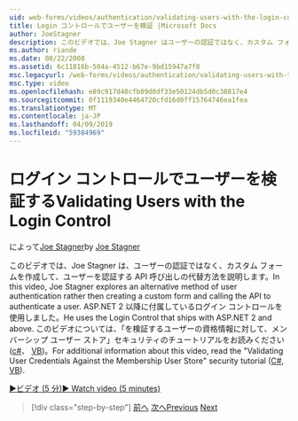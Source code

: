 ```yaml
---
uid: web-forms/videos/authentication/validating-users-with-the-login-control
title: Login コントロールでユーザーを検証 |Microsoft Docs
author: JoeStagner
description: このビデオでは、Joe Stagner はユーザーの認証ではなく、カスタム フォームを作成して、認証を使用する API 呼び出しの代替方法について説明しています.
ms.author: riande
ms.date: 08/22/2008
ms.assetid: 6c11816b-504a-4512-b67e-9bd15947a7f8
msc.legacyurl: /web-forms/videos/authentication/validating-users-with-the-login-control
msc.type: video
ms.openlocfilehash: e89c917d40cfb09d0df33e50124db5d0c38817e4
ms.sourcegitcommit: 0f1119340e4464720cfd16d0ff15764746ea1fea
ms.translationtype: MT
ms.contentlocale: ja-JP
ms.lasthandoff: 04/09/2019
ms.locfileid: "59384969"
---
```

# <a name="validating-users-with-the-login-control"></a><span data-ttu-id="6d895-103">ログイン コントロールでユーザーを検証する</span><span class="sxs-lookup"><span data-stu-id="6d895-103">Validating Users with the Login Control</span></span>

<span data-ttu-id="6d895-104">によって[Joe Stagner](https://github.com/JoeStagner)</span><span class="sxs-lookup"><span data-stu-id="6d895-104">by [Joe Stagner](https://github.com/JoeStagner)</span></span>

<span data-ttu-id="6d895-105">このビデオでは、Joe Stagner は、ユーザーの認証ではなく、カスタム フォームを作成して、ユーザーを認証する API 呼び出しの代替方法を説明します。</span><span class="sxs-lookup"><span data-stu-id="6d895-105">In this video, Joe Stagner explores an alternative method of user authentication rather then creating a custom form and calling the API to authenticate a user.</span></span> <span data-ttu-id="6d895-106">ASP.NET 2 以降に付属しているログイン コントロールを使用しました。</span><span class="sxs-lookup"><span data-stu-id="6d895-106">He uses the Login Control that ships with ASP.NET 2 and above.</span></span> <span data-ttu-id="6d895-107">このビデオについては、「を検証するユーザーの資格情報に対して、メンバーシップ ユーザー ストア」セキュリティのチュートリアルをお読みください ([c#](../../overview/older-versions-security/membership/validating-user-credentials-against-the-membership-user-store-cs.md)、 [VB](../../overview/older-versions-security/membership/validating-user-credentials-against-the-membership-user-store-vb.md))。</span><span class="sxs-lookup"><span data-stu-id="6d895-107">For additional information about this video, read the "Validating User Credentials Against the Membership User Store" security tutorial ([C#](../../overview/older-versions-security/membership/validating-user-credentials-against-the-membership-user-store-cs.md), [VB](../../overview/older-versions-security/membership/validating-user-credentials-against-the-membership-user-store-vb.md)).</span></span>

[<span data-ttu-id="6d895-108">&#9654;ビデオ (5 分)</span><span class="sxs-lookup"><span data-stu-id="6d895-108">&#9654; Watch video (5 minutes)</span></span>](https://channel9.msdn.com/Blogs/ASP-NET-Site-Videos/validating-users-with-the-login-control)

> [!div class="step-by-step"]
> <span data-ttu-id="6d895-109">[前へ](validating-users-manually.md)
> [次へ](adding-users-to-your-membership-system.md)</span><span class="sxs-lookup"><span data-stu-id="6d895-109">[Previous](validating-users-manually.md)
[Next](adding-users-to-your-membership-system.md)</span></span>
